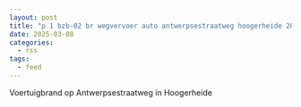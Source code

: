 ```yaml
---
layout: post
title: "p 1 bzb-02 br wegvervoer auto antwerpsestraatweg hoogerheide 201444"
date: 2025-03-08
categories: 
  - rss
tags: 
  - feed
---
```


Voertuigbrand op Antwerpsestraatweg in Hoogerheide
